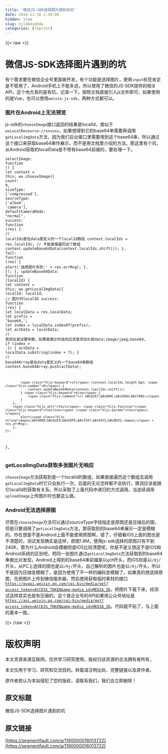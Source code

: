 ```yaml
---
title: '微信JS-SDK选择图片遇到的坑' 
date: 2018-11-16 2:30:06
hidden: true
slug: hjl464xq6dw
categories: [reprint]
---
```


{{< raw >}}
<h1 id="articleHeader0">&#x5FAE;&#x4FE1;JS-SDK&#x9009;&#x62E9;&#x56FE;&#x7247;&#x9047;&#x5230;&#x7684;&#x5751;</h1><p>&#x6709;&#x4E2A;&#x9700;&#x6C42;&#x8981;&#x5728;&#x5FAE;&#x4FE1;&#x4F01;&#x4E1A;&#x53F7;&#x91CC;&#x9762;&#x505A;&#x5F00;&#x53D1;&#xFF0C;&#x6709;&#x4E2A;&#x529F;&#x80FD;&#x662F;&#x9009;&#x62E9;&#x56FE;&#x7247;&#xFF0C;&#x4F7F;&#x7528;<code>input</code>&#x6807;&#x7B7E;&#x80AF;&#x5B9A;&#x662F;&#x4E0D;&#x7BA1;&#x7528;&#x4E86;&#xFF0C;Android&#x624B;&#x673A;&#x4E0A;&#x4E0D;&#x80FD;&#x591A;&#x9009;&#xFF0C;&#x6240;&#x4EE5;&#x4F7F;&#x7528;&#x4E86;&#x5FAE;&#x4FE1;&#x7684;JS-SDK&#x63D0;&#x4F9B;&#x7684;&#x76F8;&#x5173;API&#xFF0C;&#x8FD9;&#x4E2A;&#x5730;&#x65B9;&#x771F;&#x7684;&#x662F;&#x6709;&#x5751;&#xFF0C;&#x8BB0;&#x5F55;&#x4E00;&#x4E0B;&#x3002;&#x6309;&#x7167;&#x6587;&#x6863;&#x76F4;&#x63A5;&#x5F15;&#x5165;js&#x6587;&#x4EF6;&#x5373;&#x53EF;&#xFF0C;&#x5982;&#x679C;&#x4F7F;&#x7528;&#x7684;&#x662F;Vue&#xFF0C;&#x4E5F;&#x53EF;&#x4EE5;&#x4F7F;&#x7528;<code>weixin-js-sdk</code>&#xFF0C;&#x4E24;&#x79CD;&#x65B9;&#x5F0F;&#x90FD;&#x53EF;&#x4EE5;&#x3002;</p><h3 id="articleHeader1">&#x56FE;&#x7247;&#x5728;Android&#x4E0A;&#x65E0;&#x6CD5;&#x9884;&#x89C8;</h3><p>js-sdk&#x7684;<code>chooseImage</code>&#x63A5;&#x53E3;&#x8FD4;&#x56DE;&#x7684;&#x7ED3;&#x679C;&#x662F;localId&#xFF0C;&#x7C7B;&#x4F3C;&#x4E8E;<code>wxLocalResource://xxxxxx</code>&#xFF0C;&#x5982;&#x679C;&#x60F3;&#x5F97;&#x5230;&#x5B83;&#x7684;base64&#x4E32;&#x9700;&#x8981;&#x518D;&#x8C03;&#x7528;<code>getLocalImgData</code>&#x65B9;&#x6CD5;&#xFF0C;&#x56E0;&#x4E3A;&#x6211;&#x4EEC;&#x540E;&#x53F0;&#x63A5;&#x53E3;&#x91CC;&#x9700;&#x8981;&#x7528;&#x5230;&#x8FD9;&#x4E2A;base64&#x4E32;&#xFF0C;&#x6240;&#x4EE5;&#x901A;&#x8FC7;&#x8FD9;&#x4E2A;&#x63A5;&#x53E3;&#x6765;&#x83B7;&#x53D6;base64&#x4E32;&#x4F5C;&#x5C55;&#x793A;&#xFF0C;&#x800C;&#x4E0D;&#x662F;&#x7528;&#x6587;&#x6863;&#x91CC;&#x4ECB;&#x7ECD;&#x7684;&#x65B9;&#x6CD5;&#x3002;&#x90A3;&#x8FD9;&#x91CC;&#x6709;&#x4E2A;&#x5751;&#xFF0C;&#x4ECE;Android&#x83B7;&#x53D6;&#x7684;localData&#x662F;&#x4E0D;&#x5E26;&#x6709;base64&#x524D;&#x7F00;&#x7684;&#xFF0C;&#x8981;&#x5904;&#x7406;&#x4E00;&#x4E0B;&#x3002;</p><div class="widget-codetool" style="display:none"><div class="widget-codetool--inner"><span class="selectCode code-tool" data-toggle="tooltip" data-placement="top" title="" data-original-title="&#x5168;&#x9009;"></span> <span type="button" class="copyCode code-tool" data-toggle="tooltip" data-placement="top" data-clipboard-text="selectImage: function () {
    let context = this;
    wx.chooseImage({
        count: 9,
        sizeType: [&apos;compressed&apos;], 
        sourceType: [&apos;album&apos;, &apos;camera&apos;], 
        defaultCameraMode: &quot;normal&quot;, 
        success: function (res) {
            // localIds&#x662F;&#x5728;data&#x91CC;&#x5B9A;&#x4E49;&#x7684;&#x4E00;&#x4E2A;localId&#x6570;&#x7EC4;
            context.localIds = res.localIds;
            // &#x4E0D;&#x80FD;&#x76F4;&#x63A5;&#x904D;&#x5386;&#x8FD9;&#x4E2A;&#x6570;&#x7EC4;
            context.updateBase64Data(context.localIds.shift());
        },
        fail: function (res) {
            alert(&apos;&#x9009;&#x62E9;&#x56FE;&#x7247;&#x5931;&#x8D25;:&apos; + res.errMsg);
        },
    });
},
updateBase64Data: function (localId) {
    let context = this;
    wx.getLocalImgData({
        localId: localId, // &#x56FE;&#x7247;&#x7684;localID
        success: function (res) {
            let localData = res.localData;
            let prefix = &apos;base64,&apos;;
            let index = localData.indexOf(prefix);
            let actData = localData;
            // &#x6211;&#x73B0;&#x5728;&#x662F;&#x8BBE;&#x7F6E;&#x53C2;&#x6570;&#xFF0C;&#x5982;&#x679C;&#x662F;&#x5C55;&#x793A;&#x7684;&#x8BDD;&#x5219;&#x5E94;&#x8BE5;&#x662F;&#x6DFB;&#x52A0;&#x5934;&#x90E8;data:image/jpeg;base64,
            if (index &gt; -1) {
                actData = localData.substring(index + 7);
            }
            // base64Array&#x662F;&#x5728;data&#x91CC;&#x5B9A;&#x4E49;&#x7684;&#x4E00;&#x4E2A;base64&#x4E32;&#x6570;&#x7EC4;
            context.base64Array.push(actData);
            
            if (context.localIds.length &gt; 0) {
                context.updateBase64Data(context.loaclIds.shift());
            } else {
                // &#x6267;&#x884C;&#x5904;&#x7406;
            }
        },
        fail: function (res) {
            alert(&apos;&#x9009;&#x62E9;&#x56FE;&#x7247;&#x5931;&#x8D25;:&apos; + res.errMsg);
        },
    });
}," title="" data-original-title="&#x590D;&#x5236;"></span> <span type="button" class="saveToNote code-tool" data-toggle="tooltip" data-placement="top" title="" data-original-title="&#x653E;&#x8FDB;&#x7B14;&#x8BB0;"></span></div></div><pre class="javascript hljs"><code class="javascript">selectImage: <span class="hljs-function"><span class="hljs-keyword">function</span> (<span class="hljs-params"></span>) </span>{
    <span class="hljs-keyword">let</span> context = <span class="hljs-keyword">this</span>;
    wx.chooseImage({
        <span class="hljs-attr">count</span>: <span class="hljs-number">9</span>,
        <span class="hljs-attr">sizeType</span>: [<span class="hljs-string">&apos;compressed&apos;</span>], 
        <span class="hljs-attr">sourceType</span>: [<span class="hljs-string">&apos;album&apos;</span>, <span class="hljs-string">&apos;camera&apos;</span>], 
        <span class="hljs-attr">defaultCameraMode</span>: <span class="hljs-string">&quot;normal&quot;</span>, 
        <span class="hljs-attr">success</span>: <span class="hljs-function"><span class="hljs-keyword">function</span> (<span class="hljs-params">res</span>) </span>{
            <span class="hljs-comment">// localIds&#x662F;&#x5728;data&#x91CC;&#x5B9A;&#x4E49;&#x7684;&#x4E00;&#x4E2A;localId&#x6570;&#x7EC4;</span>
            context.localIds = res.localIds;
            <span class="hljs-comment">// &#x4E0D;&#x80FD;&#x76F4;&#x63A5;&#x904D;&#x5386;&#x8FD9;&#x4E2A;&#x6570;&#x7EC4;</span>
            context.updateBase64Data(context.localIds.shift());
        },
        <span class="hljs-attr">fail</span>: <span class="hljs-function"><span class="hljs-keyword">function</span> (<span class="hljs-params">res</span>) </span>{
            alert(<span class="hljs-string">&apos;&#x9009;&#x62E9;&#x56FE;&#x7247;&#x5931;&#x8D25;:&apos;</span> + res.errMsg);
        },
    });
},
<span class="hljs-attr">updateBase64Data</span>: <span class="hljs-function"><span class="hljs-keyword">function</span> (<span class="hljs-params">localId</span>) </span>{
    <span class="hljs-keyword">let</span> context = <span class="hljs-keyword">this</span>;
    wx.getLocalImgData({
        <span class="hljs-attr">localId</span>: localId, <span class="hljs-comment">// &#x56FE;&#x7247;&#x7684;localID</span>
        success: <span class="hljs-function"><span class="hljs-keyword">function</span> (<span class="hljs-params">res</span>) </span>{
            <span class="hljs-keyword">let</span> localData = res.localData;
            <span class="hljs-keyword">let</span> prefix = <span class="hljs-string">&apos;base64,&apos;</span>;
            <span class="hljs-keyword">let</span> index = localData.indexOf(prefix);
            <span class="hljs-keyword">let</span> actData = localData;
            <span class="hljs-comment">// &#x6211;&#x73B0;&#x5728;&#x662F;&#x8BBE;&#x7F6E;&#x53C2;&#x6570;&#xFF0C;&#x5982;&#x679C;&#x662F;&#x5C55;&#x793A;&#x7684;&#x8BDD;&#x5219;&#x5E94;&#x8BE5;&#x662F;&#x6DFB;&#x52A0;&#x5934;&#x90E8;data:image/jpeg;base64,</span>
            <span class="hljs-keyword">if</span> (index &gt; <span class="hljs-number">-1</span>) {
                actData = localData.substring(index + <span class="hljs-number">7</span>);
            }
            <span class="hljs-comment">// base64Array&#x662F;&#x5728;data&#x91CC;&#x5B9A;&#x4E49;&#x7684;&#x4E00;&#x4E2A;base64&#x4E32;&#x6570;&#x7EC4;</span>
            context.base64Array.push(actData);
            
            <span class="hljs-keyword">if</span> (context.localIds.length &gt; <span class="hljs-number">0</span>) {
                context.updateBase64Data(context.loaclIds.shift());
            } <span class="hljs-keyword">else</span> {
                <span class="hljs-comment">// &#x6267;&#x884C;&#x5904;&#x7406;</span>
            }
        },
        <span class="hljs-attr">fail</span>: <span class="hljs-function"><span class="hljs-keyword">function</span> (<span class="hljs-params">res</span>) </span>{
            alert(<span class="hljs-string">&apos;&#x9009;&#x62E9;&#x56FE;&#x7247;&#x5931;&#x8D25;:&apos;</span> + res.errMsg);
        },
    });
},</code></pre><h3 id="articleHeader2">getLocalImgData&#x83B7;&#x53D6;&#x591A;&#x5F20;&#x56FE;&#x7247;&#x65E0;&#x54CD;&#x5E94;</h3><p><code>chooseImage</code>&#x65B9;&#x6CD5;&#x83B7;&#x53D6;&#x5230;&#x662F;&#x4E00;&#x4E2A;localId&#x7684;&#x6570;&#x7EC4;&#xFF0C;&#x5982;&#x679C;&#x76F4;&#x63A5;&#x904D;&#x5386;&#x8FD9;&#x4E2A;&#x6570;&#x7EC4;&#x53BB;&#x8C03;&#x7528;<code>getLocalImgData</code>&#x65F6;&#x5B83;&#x53EA;&#x4F1A;&#x6267;&#x884C;&#x4E00;&#x6B21;&#xFF0C;&#x540E;&#x9762;&#x7684;&#x65E0;&#x8BBA;&#x600E;&#x6837;&#x90FD;&#x4E0D;&#x4F1A;&#x6267;&#x884C;&#xFF0C;&#x731C;&#x6D4B;&#x5E94;&#x8BE5;&#x662F;&#x8DDF;&#x5B83;localId&#x7684;&#x83B7;&#x53D6;&#x6709;&#x5173;&#x7CFB;&#x3002;&#x6240;&#x4EE5;&#x91C7;&#x53D6;&#x4E86;&#x4E0A;&#x9762;&#x4EE3;&#x7801;&#x4E2D;&#x9012;&#x5F52;&#x7684;&#x65B9;&#x5F0F;&#x8C03;&#x7528;&#xFF0C;&#x5F53;&#x8FDE;&#x7EED;&#x8C03;&#x7528;<code>uploadImage</code>&#x4E0A;&#x4F20;&#x56FE;&#x7247;&#x65F6;&#x4E5F;&#x8981;&#x8FD9;&#x4E48;&#x505A;&#x3002;</p><h3 id="articleHeader3">Android&#x65E0;&#x6CD5;&#x9009;&#x62E9;&#x539F;&#x56FE;</h3><p>&#x5C3D;&#x7BA1;&#x5728;<code>chooseImage</code>&#x65B9;&#x6CD5;&#x53EF;&#x4EE5;&#x901A;&#x8FC7;sourceType&#x5B57;&#x6BB5;&#x6307;&#x5B9A;&#x662F;&#x539F;&#x56FE;&#x8FD8;&#x662F;&#x538B;&#x7F29;&#x540E;&#x7684;&#x56FE;&#xFF0C;&#x4F46;&#x662F;&#x53EA;&#x8981;&#x8C03;&#x7528;&#x4E86;<code>getLocalImgData</code>&#x65B9;&#x6CD5;&#xFF0C;&#x90A3;&#x83B7;&#x53D6;&#x5230;&#x7684;base64&#x4E32;&#x5C55;&#x793A;&#x4E00;&#x5B9A;&#x662F;&#x6A21;&#x7CCA;&#x7684;&#x3002;&#x4F60;&#x5728;&#x60F3;&#x662F;&#x4E0D;&#x662F;Android&#x4E0A;&#x9762;&#x4E0D;&#x80FD;&#x4F7F;&#x7528;&#x539F;&#x56FE;&#x554A;&#xFF0C;&#x9519;&#x4E86;&#xFF0C;&#x4ED4;&#x7EC6;&#x770B;IOS&#x4E0A;&#x9762;&#x7684;&#x56FE;&#x4E5F;&#x662F;&#x4E0D;&#x6E05;&#x695A;&#x7684;&#xFF0C;&#x6D4B;&#x8BD5;&#x53D1;&#x73B0;&#x786E;&#x5B9E;&#x662F;&#x8FD9;&#x6837;&#xFF0C;&#x539F;&#x56FE;1.8M&#xFF0C;&#x4F7F;&#x7528;js-sdk&#x9009;&#x62E9;&#x7684;&#x539F;&#x56FE;&#x53EA;&#x6709;&#x4E0D;&#x5230;240K&#xFF0C;&#x90A3;&#x4E3A;&#x4EC0;&#x4E48;Android&#x4F1A;&#x6A21;&#x7CCA;&#x4F46;&#x662F;IOS&#x6BD4;&#x8F83;&#x6E05;&#x695A;&#x5462;&#xFF0C;&#x4F60;&#x662F;&#x4E0D;&#x662F;&#x53C8;&#x60F3;&#x8FD9;&#x4E0D;&#x662F;IOS&#x548C;Android&#x7CFB;&#x7EDF;&#x7684;&#x533A;&#x522B;&#x5427;&#xFF0C;&#x628A;&#x540C;&#x4E00;&#x5F20;&#x56FE;&#x7247;&#x901A;&#x8FC7;<code>getLocalImgData</code>&#x65B9;&#x6CD5;&#x83B7;&#x53D6;&#x5230;&#x7684;base64&#x4E32;&#x505A;&#x6BD4;&#x5BF9;&#x53D1;&#x73B0;&#xFF0C;Android&#x4E0A;&#x5F97;&#x5230;&#x7684;base64&#x4E32;&#x524D;&#x7F00;&#x662F;&#x4EE5;<code>gCM</code>&#x5F00;&#x5934;&#xFF0C;&#x800C;IOS&#x5219;&#x662F;&#x4EE5;<code>/9j/</code>&#x5F00;&#x5934;&#xFF0C;&#x4ECE;PC&#x4E0A;&#x9009;&#x62E9;&#x7684;&#x56FE;&#x4E5F;&#x662F;&#x4EE5;<code>/9j/</code>&#x5F00;&#x5934;&#xFF0C;&#x81EA;&#x5DF1;&#x89E3;&#x6790;&#x7684;&#x56FE;&#x7247;&#x4E5F;&#x662F;&#x4EE5;<code>/9j/</code>&#x5F00;&#x5934;&#xFF0C;&#x6240;&#x4EE5;&#x4E0D;&#x662F;&#x56E0;&#x4E3A;&#x538B;&#x7F29;&#x53D8;&#x6A21;&#x7CCA;&#x4E86;&#xFF0C;&#x662F;&#x56E0;&#x4E3A;&#x4F7F;&#x7528;&#x4E86;&#x4E0D;&#x4E00;&#x6837;&#x7684;&#x7F16;&#x7801;&#x53D8;&#x6A21;&#x7CCA;&#x4E86;&#x3002;&#x5982;&#x679C;&#x771F;&#x7684;&#x60F3;&#x9009;&#x62E9;&#x539F;&#x56FE;&#xFF0C;&#x5148;&#x628A;&#x56FE;&#x7247;&#x4E0A;&#x4F20;&#x5230;&#x5FAE;&#x4FE1;&#x670D;&#x52A1;&#x5668;&#xFF0C;&#x7136;&#x540E;&#x4F7F;&#x7528;&#x83B7;&#x53D6;&#x4E34;&#x65F6;&#x7D20;&#x6750;&#x7684;&#x63A5;&#x53E3;<code>https://qyapi.weixin.qq.com/cgi-bin/media/get?access_token=ACCESS_TOKEN&amp;media_id=MEDIA_ID</code>&#xFF0C;&#x628A;&#x56FE;&#x7247;&#x4E0B;&#x8F7D;&#x4E0B;&#x6765;&#xFF0C;&#x7ECF;&#x6D4B;&#x8BD5;&#x8FD9;&#x6837;&#x5176;&#x5B9E;&#x4E5F;&#x662F;&#x6709;&#x538B;&#x7F29;&#x7684;&#xFF0C;&#x8FD9;&#x4E2A;&#x662F;&#x4F01;&#x4E1A;&#x53F7;&#x7684;API&#x5982;&#x679C;&#x7528;&#x516C;&#x4F17;&#x53F7;&#x5730;&#x5740;&#x662F;<code>https://api.weixin.qq.com/cgi-bin/media/get?access_token=ACCESS_TOKEN&amp;media_id=MEDIA_ID</code>&#x3002;&#x4EE3;&#x7801;&#x5C31;&#x4E0D;&#x8D34;&#x4E86;&#xFF0C;&#x4E0E;&#x4E0A;&#x9762;&#x7684;&#x57FA;&#x672C;&#x4E00;&#x81F4;&#x3002;</p>
{{< /raw >}}

# 版权声明
本文资源来源互联网，仅供学习研究使用，版权归该资源的合法拥有者所有，

本文仅用于学习、研究和交流目的。转载请注明出处、完整链接以及原作者。 

原作者若认为本站侵犯了您的版权，请联系我们，我们会立即删除！

## 原文标题
微信JS-SDK选择图片遇到的坑

## 原文链接
[https://segmentfault.com/a/1190000016013722](https://segmentfault.com/a/1190000016013722)

